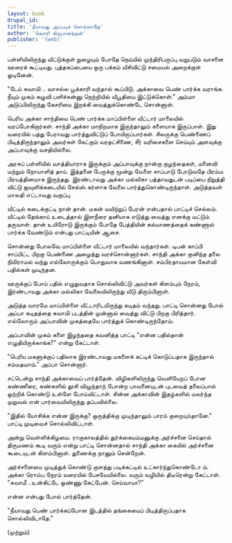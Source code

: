 ```yaml
---
layout: book
drupal_id: 
title: 'நீயாவது அப்படிச் சொல்லாதே'
author: 'கௌரி கிருபானந்தன்'
publisher: '(web)'
---
```

பள்ளியிலிருந்து வீட்டுக்குள் நுழையும் போதே நெய்யில் முந்திரிபருப்பு வறுபடும் வாசனை ஊரைக் கூட்டியது. புத்தகப்பையை ஒரு பக்கம் வீசிவிட்டு சமையல் அறைக்குள் ஓடினேன்.

"டேய் சுவாமி .. வாசல்ல பூக்காரி வந்தால் கூப்பிடு. அக்காவை பெண் பார்க்க வராங்க. நீயும் முகம் கழுவி பளிச்சுன்னு நெற்றியில் வீபூதியை இட்டுக்கொள்." அம்மா அடுப்பிலிருந்து கேசரியை இறக்கி வைத்துக்கொண்டே சொன்னாள்.

பெரிய அக்கா சாந்தியை பெண் பார்க்க மாப்பிள்ளை வீட்டார் மாலையில் வரப்போகிறார்கள். சாந்தி அக்கா மாநிறமாக இருந்தாலும் களையாக இருப்பாள். இது வரையில் பத்து பேராவது பார்த்துவிட்டுப் போயிருப்பார்கள். சிலருக்கு பெண்ணைப் பிடித்திருந்தாலும் அவர்கள் கேட்கும் வரதட்சிணை, சீர் வரிசைகளை செய்யும் அளவுக்கு அப்பாவுக்கு வசதியில்லை.

அரசுப் பள்ளியில் வாத்தியாராக இருக்கும் அப்பாவுக்கு நான்கு குழந்தைகள், மனைவி மற்றும் நோயாளித் தாய். இத்தனை பேருக்கு மூன்று வேளை சாப்பாடு போடுவதே பிரம்ம பிரயத்தினமாக இருந்தது. இரண்டாவது அக்கா மல்லிகா பத்தாவதுடன் படிப்பை நிறுத்தி விட்டு ஜவுளிக்கடையில் சேல்ஸ் கர்ளாக வேலை பார்த்துகொண்டிருந்தாள். அடுத்தவள் மாலதி எட்டாவது வகுப்பு.

வீட்டில் கடைக்குட்டி நான் தான். மகன் வயிற்றுப் பேரன் என்பதால் பாட்டிச் செல்லம். வீட்டில் தேங்காய் உடைத்தால் இளநீரை தனியாக எடுத்து வைத்து எனக்கு மட்டும் தருவாள். தான் உயிரோடு இருக்கும் போதே பேத்தியின் கல்யாணத்தைக் கண்ணால் பார்க்க வேண்டும் என்பது பாட்டியின் ஆசை.

சொன்னது போலவே மாப்பிள்ளை வீட்டார் மாலையில் வந்தார்கள். டிபன் காப்பி சாப்பிட்ட பிறகு பெண்ணை அழைத்து வரச்சொன்னார்கள். சாந்தி அக்கா குனிந்த தலை நிமிராமல் வந்து எல்லோருக்கும் பொதுவாக வணங்கினாள். சம்பிரதாயமான கேள்வி பதில்கள் முடிந்தன.

ஊருக்குப் போய் பதில் எழுதுவதாக சொல்லிவிட்டு அவர்கள் கிளம்பும் நேரம், இரண்டாவது அக்கா மல்லிகா வேலையிலிருந்து வீடு திரும்பினாள்.

அடுத்த வாரமே மாப்பிள்ளை வீட்டாரிடமிருந்து கடிதம் வந்தது. பாட்டி சொன்னது போல் அப்பா கடிதத்தை சுவாமி படத்தின் முன்னால் வைத்து விட்டு பிறகு பிரித்தார். எல்லோரும் அப்பாவின் முகத்தையே பார்த்துக் கொண்டிருந்தோம்.

அப்பாவின் முகம் களை இழந்ததை கவனித்த பாட்டி "என்ன பதில்தான் எழுதியிருக்காங்க?" என்று கேட்டாள்.

"பெரிய மகளுக்குப் பதிலாக இரண்டாவது மகளைக் கட்டிக் கொடுப்பதாக இருந்தால் சம்மதமாம்." அப்பா சொன்னார்.

சட்டென்று சாந்தி அக்காவைப் பார்த்தேன். விழிகளிலிருந்து வெளியேறப் போன கண்ணீரை, கண்களில் தூசி விழுந்தாற் போன்ற பாவனையுடன் புடவைத் தலைப்பால் ஒற்றிக் கொண்டு உள்ளே போய்விட்டாள். சின்ன அக்காவின் இதழ்களில் மலர்ந்த முறுவல் என் பார்வையிலிருந்து தப்பவில்லை.

"இதில் யோசிக்க என்ன இருக்கு? ஒருத்திக்கு முடிந்தாலும் பாரம் குறையும்தானே." பாட்டி முடிவைச் சொல்லிவிட்டாள்.

அன்று வெள்ளிக்கிழமை. ராகுகாலத்தில் துர்க்கையம்மனுக்கு அர்ச்சனை செய்தால் திருமணம் கூடி வரும் என்று பாட்டி சொன்னதால் சாந்தி அக்கா கையில் அர்ச்சனை கூடையுடன் கிளம்பினாள். துணைக்கு நானும் சென்றேன்.

அர்ச்சனையை முடித்துக் கொண்டு குளத்து படிக்கட்டில் உட்கார்ந்துகொண்டோ ம். அக்கா ரொம்ப நேரம் வரையில் பேசவேயில்லை. வரும் வழியில் திடீரென்று கேட்டாள். "சுவாமீ ..உன்கிட்டே ஒண்ணு கேட்பேன். செய்வாயா?"

என்ன என்பது போல் பார்த்தேன்.

"நீயாவது பெண் பார்க்கப்போன இடத்தில் தங்கையைப் பிடித்திருப்பதாக சொல்லிவிடாதே."

(முற்றும்)